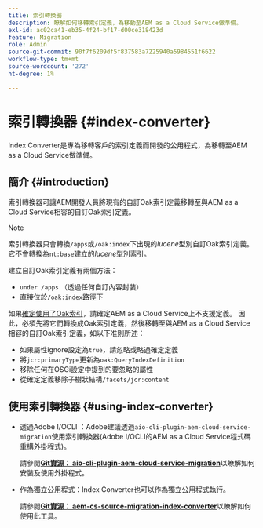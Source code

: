 ```yaml
---
title: 索引轉換器
description: 瞭解如何移轉索引定義，為移動至AEM as a Cloud Service做準備。
exl-id: ac02ca41-eb35-4f24-bf17-d00ce318423d
feature: Migration
role: Admin
source-git-commit: 90f7f6209df5f837583a7225940a5984551f6622
workflow-type: tm+mt
source-wordcount: '272'
ht-degree: 1%

---
```


# 索引轉換器 {#index-converter}

Index Converter是專為移轉客戶的索引定義而開發的公用程式，為移轉至AEM as a Cloud Service做準備。

## 簡介 {#introduction}

索引轉換器可讓AEM開發人員將現有的自訂Oak索引定義移轉至與AEM as a Cloud Service相容的自訂Oak索引定義。

>[!NOTE]
>索引轉換器只會轉換`/apps`或`/oak:index`下出現的&#x200B;*lucene*&#x200B;型別自訂Oak索引定義。 它不會轉換為`nt:base`建立的&#x200B;*lucene*&#x200B;型別索引。

建立自訂Oak索引定義有兩個方法：

* `under /apps` （透過任何自訂內容封裝）
* 直接位於`/oak:index`路徑下

如果[確定使用了Oak索引](https://adobe-consulting-services.github.io/acs-aem-commons/features/ensure-oak-index/index.html)，請確定AEM as a Cloud Service上不支援定義。 因此，必須先將它們轉換成Oak索引定義，然後移轉至與AEM as a Cloud Service相容的自訂Oak索引定義，如以下准則所述：

* 如果屬性ignore設定為`true`，請忽略或略過確定定義
* 將`jcr:primaryType`更新為`oak:QueryIndexDefinition`
* 移除任何在OSGi設定中提到的要忽略的屬性
* 從確定定義移除子樹狀結構`/facets/jcr:content`

## 使用索引轉換器 {#using-index-converter}

* 透過Adobe I/OCLI ：Adobe建議透過`aio-cli-plugin-aem-cloud-service-migration`使用索引轉換器(Adobe I/OCLI的AEM as a Cloud Service程式碼重構外掛程式)。

  請參閱&#x200B;**[Git資源： aio-cli-plugin-aem-cloud-service-migration](https://github.com/adobe/aio-cli-plugin-aem-cloud-service-migration#introduction)**&#x200B;以瞭解如何安裝及使用外掛程式。

* 作為獨立公用程式：Index Converter也可以作為獨立公用程式執行。

  請參閱&#x200B;**[Git資源： aem-cs-source-migration-index-converter](https://github.com/adobe/aem-cloud-service-source-migration/tree/master/packages/index-converter)**&#x200B;以瞭解如何使用此工具。
